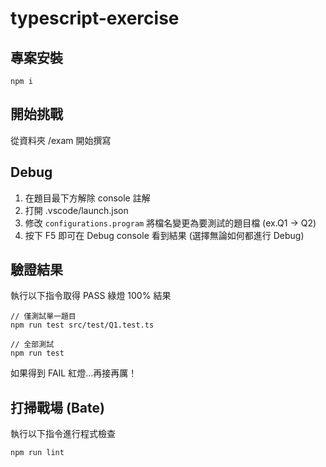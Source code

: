 # typescript-exercise

## 專案安裝
```
npm i
```

## 開始挑戰
從資料夾 /exam 開始撰寫

## Debug
1. 在題目最下方解除 console 註解
2. 打開 .vscode/launch.json
3. 修改 `configurations.program` 將檔名變更為要測試的題目檔 (ex.Q1 -> Q2)
4. 按下 F5 即可在 Debug console 看到結果 (選擇無論如何都進行 Debug)

## 驗證結果
執行以下指令取得 PASS 綠燈 100% 結果
```
// 僅測試單一題目
npm run test src/test/Q1.test.ts

// 全部測試
npm run test
```
如果得到 FAIL 紅燈...再接再厲！

## 打掃戰場 (Bate)
執行以下指令進行程式檢查
```
npm run lint
```